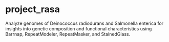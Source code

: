 # project_rasa
Analyze genomes of Deinococcus radiodurans and Salmonella enterica for insights into genetic composition and functional characteristics using Barrnap, RepeatModeler, RepeatMasker, and StainedGlass.
